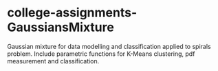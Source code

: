 # college-assignments-GaussiansMixture
Gaussian mixture for data modelling and classification applied to spirals problem. Include parametric functions for K-Means clustering, pdf measurement and classification. 
